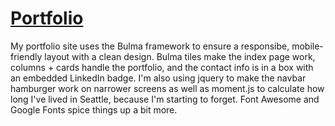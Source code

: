 # [Portfolio](https://jaredhennessy.github.io/)

My portfolio site uses the Bulma framework to ensure a responsibe, mobile-friendly layout with a clean design. Bulma tiles make the index page work, columns + cards handle the portfolio, and the contact info is in a box with an embedded LinkedIn badge. I'm also using jquery to make the navbar hamburger work on narrower screens as well as moment.js to calculate how long I've lived in Seattle, because I'm starting to forget. Font Awesome and Google Fonts spice things up a bit more.
